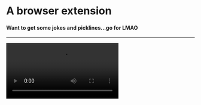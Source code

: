 # A browser extension
#### Want to get some jokes and picklines...go for __LMAO__
---

![codebase](https://xdashutosh.github.io/getTOknow/Screencast%20from%2013-12-21%2010:45:26%20AM%20IST.webm)
